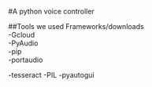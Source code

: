 #A python voice controller

##Tools we used
Frameworks/downloads  
-Gcloud  
-PyAudio  
-pip  
-portaudio  

-tesseract
-PIL
-pyautogui
